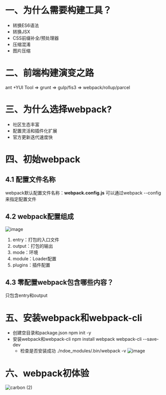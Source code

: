 # 一、为什么需要构建工具？
 - 转换ES6语法
 - 转换JSX
 - CSS前缀补全/预处理器
 - 压缩混淆
 - 图片压缩

# 二、前端构建演变之路
 ant +YUI Tool => grunt => gulp/fis3 => webpack/rollup/parcel

# 三、为什么选择webpack?

- 社区生态丰富
- 配置灵活和插件化扩展
- 官方更新迭代速度快

# 四、初始webpack

## 4.1 配置文件名称
webpack默认配置文件名称：**webpack.config.js**
可以通过webpack --config来指定配置文件

## 4.2 webpack配置组成

![image](https://user-images.githubusercontent.com/72426886/132117200-6c899c9b-f2ed-4e5d-9d68-f990893a3abc.png)

1. entry：打包的入口文件
2. output：打包的输出
3. mode：环境
4. module：Loader配置
5. plugins：插件配置
## 4.3 零配置webpack包含哪些内容？
只包含entry和output

# 五、安装webpack和webpack-cli
- 创建空目录和package.json
  npm init -y
- 安装webpack和webpack-cli
  npm install webpack webpack-cli --save-dev
  - 检查是否安装成功
    ./ndoe_modules/.bin/webpack -v
![image](https://user-images.githubusercontent.com/72426886/132117647-a9434157-c6ca-44ca-b25f-e5a731d96b2f.png)
# 六、webpack初体验
![carbon (2)](https://user-images.githubusercontent.com/72426886/132118067-7e1a1e36-f9b4-415e-b812-e564cafa7b5f.png)
